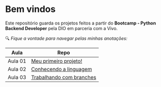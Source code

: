 # Bem vindos

Este repositório guarda os projetos feitos a partir do **Bootcamp - Python Backend Developer** pela DIO em parceria com a Vivo.

🔍 *Fique a vontade para navegar pelas minhas anotações:*

| Aula | Repo |
| ----- | ----- |
| Aula 01 | [Meu primeiro projeto!](https://github.com/Galessoester/Bootcamp-python_backend/tree/main/Python_essencial_E_desenvolvimento_colaborativo_com_o_git/Ambiente_de_desenvolvimento_e_primeiros_passos_com_Python/Primeiro_projeto)|
| Aula 02 | [Conhecendo a linguagem](https://github.com/Galessoester/Bootcamp-python_backend/tree/main/Python_essencial_E_desenvolvimento_colaborativo_com_o_git/Conhecendo_a_linguagem) |
| Aula 03 | [Trabalhando com branches](https://github.com/Galessoester/Bootcamp-python_backend/tree/main/Python_essencial_E_desenvolvimento_colaborativo_com_o_git/Versionamento_de_codigo_com_git_e_github) |
